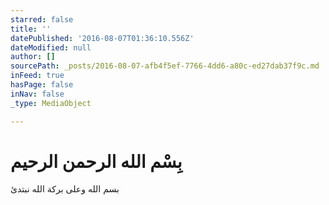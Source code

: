 ```yaml
---
starred: false
title: ''
datePublished: '2016-08-07T01:36:10.556Z'
dateModified: null
author: []
sourcePath: _posts/2016-08-07-afb4f5ef-7766-4dd6-a80c-ed27dab37f9c.md
inFeed: true
hasPage: false
inNav: false
_type: MediaObject

---
```

# بِسْم الله الرحمن الرحيم

بسم الله وعلى بركة الله نبتدئ